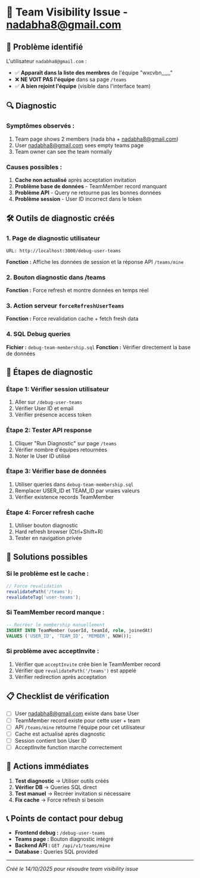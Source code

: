 # 👥 Team Visibility Issue - nadabha8@gmail.com

## 🚨 Problème identifié

L'utilisateur `nadabha8@gmail.com` :
- ✅ **Apparaît dans la liste des membres** de l'équipe "wxcvbn,,,,,,"
- ❌ **NE VOIT PAS l'équipe** dans sa page `/teams`
- ✅ **A bien rejoint l'équipe** (visible dans l'interface team)

## 🔍 Diagnostic

### Symptômes observés :
1. Team page shows 2 members (nada bha + nadabha8@gmail.com)  
2. User nadabha8@gmail.com sees empty teams page
3. Team owner can see the team normally

### Causes possibles :
1. **Cache non actualisé** après acceptation invitation
2. **Problème base de données** - TeamMember record manquant
3. **Problème API** - Query ne retourne pas les bonnes données
4. **Problème session** - User ID incorrect dans le token

## 🛠️ Outils de diagnostic créés

### 1. **Page de diagnostic utilisateur**
```
URL: http://localhost:3000/debug-user-teams
```
**Fonction :** Affiche les données de session et la réponse API `/teams/mine`

### 2. **Bouton diagnostic dans /teams**
**Fonction :** Force refresh et montre données en temps réel

### 3. **Action serveur `forceRefreshUserTeams`**
**Fonction :** Force revalidation cache + fetch fresh data

### 4. **SQL Debug queries**  
**Fichier :** `debug-team-membership.sql`
**Fonction :** Vérifier directement la base de données

## 🧪 Étapes de diagnostic

### Étape 1: Vérifier session utilisateur
1. Aller sur `/debug-user-teams`
2. Vérifier User ID et email
3. Vérifier présence access token

### Étape 2: Tester API response
1. Cliquer "Run Diagnostic" sur page `/teams`
2. Vérifier nombre d'équipes retournées
3. Noter le User ID utilisé

### Étape 3: Vérifier base de données
1. Utiliser queries dans `debug-team-membership.sql`
2. Remplacer USER_ID et TEAM_ID par vraies valeurs
3. Vérifier existence records TeamMember

### Étape 4: Forcer refresh cache
1. Utiliser bouton diagnostic
2. Hard refresh browser (Ctrl+Shift+R)
3. Tester en navigation privée

## 🔧 Solutions possibles

### Si le problème est le cache :
```typescript
// Force revalidation
revalidatePath('/teams');
revalidateTag('user-teams');
```

### Si TeamMember record manque :
```sql
-- Recréer le membership manuellement
INSERT INTO TeamMember (userId, teamId, role, joinedAt)
VALUES ('USER_ID', 'TEAM_ID', 'MEMBER', NOW());
```

### Si problème avec acceptInvite :
1. Vérifier que `acceptInvite` crée bien le TeamMember record
2. Vérifier que `revalidatePath('/teams')` est appelé
3. Vérifier redirection après acceptation

## 📋 Checklist de vérification

- [ ] User nadabha8@gmail.com existe dans base User
- [ ] TeamMember record existe pour cette user + team
- [ ] API `/teams/mine` retourne l'équipe pour cet utilisateur  
- [ ] Cache est actualisé après diagnostic
- [ ] Session contient bon User ID
- [ ] AcceptInvite function marche correctement

## 🎯 Actions immédiates

1. **Test diagnostic** → Utiliser outils créés
2. **Vérifier DB** → Queries SQL direct
3. **Test manuel** → Recréer invitation si nécessaire
4. **Fix cache** → Force refresh si besoin

## 📞 Points de contact pour debug

- **Frontend debug :** `/debug-user-teams`
- **Teams page :** Bouton diagnostic intégré  
- **Backend API :** `GET /api/v1/teams/mine`
- **Database :** Queries SQL provided

---

*Créé le 14/10/2025 pour résoudre team visibility issue*